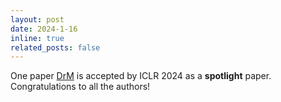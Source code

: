 ```yaml
---
layout: post
date: 2024-1-16
inline: true
related_posts: false
---
```


One paper [DrM](https://drm-rl.github.io/) is accepted by ICLR 2024 as a **spotlight** paper. Congratulations to all the authors!
